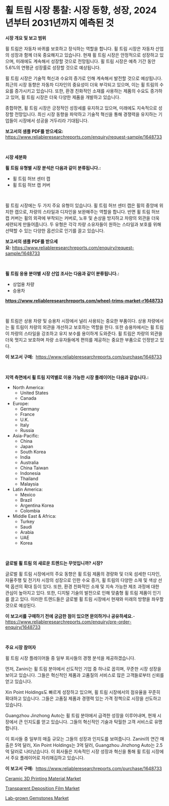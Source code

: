 <p><h1>휠 트림 시장 통찰: 시장 동향, 성장, 2024년부터 2031년까지 예측된 것</h1></p><p><strong>시장 개요 및 보고 범위</strong></p>
<p><p>휠 트림은 자동차 바퀴를 보호하고 장식하는 역할을 합니다. 휠 트림 시장은 자동차 산업의 성장과 함께 더욱 중요해지고 있습니다. 현재 휠 트림 시장은 안정적으로 성장하고 있으며, 미래에도 계속해서 성장할 것으로 전망됩니다. 휠 트림 시장은 예측 기간 동안 5.6%의 연평균 성장률로 성장할 것으로 예상됩니다.</p><p>휠 트림 시장은 기술적 혁신과 수요의 증가로 인해 계속해서 발전할 것으로 예상됩니다. 최근의 시장 동향은 자동차 디자인의 중요성이 더욱 부각되고 있으며, 이는 휠 트림의 수요를 증가시키고 있습니다. 또한, 환경 친화적인 소재를 사용하는 제품의 수요도 증가하고 있어, 휠 트림 시장은 더욱 다양한 제품을 개발하고 있습니다.</p><p>종합하면, 휠 트림 시장은 긍정적인 성장세를 유지하고 있으며, 미래에도 지속적으로 성장할 전망입니다. 최신 시장 동향을 파악하고 기술적 혁신을 통해 경쟁력을 유지하는 기업들이 시장에서 성공을 거두리라 기대됩니다.</p></p>
<p><strong>보고서의 샘플 PDF를 받으세요:</strong> <a href="https://www.reliableresearchreports.com/enquiry/request-sample/1648733">https://www.reliableresearchreports.com/enquiry/request-sample/1648733</a></p>
<p>&nbsp;</p>
<p><strong>시장 세분화</strong></p>
<p><strong>휠 트림 유형별 시장 분석은 다음과 같이 분류됩니다.:</strong></p>
<p><ul><li>휠 트림 허브 센터 캡</li><li>휠 트림 허브 캡 커버</li></ul></p>
<p>&nbsp;</p>
<p><p>휠 트림 시장에는 두 가지 주요 유형이 있습니다. 휠 트림 허브 센터 캡은 휠의 중앙에 위치한 캡으로, 차량의 스타일과 디자인을 보완해주는 역할을 합니다. 반면 휠 트림 허브 캡 커버는 휠의 외곽에 부착되는 커버로, 노후 및 손상을 방지하고 차량의 외관을 더욱 세련되게 만들어줍니다. 두 유형은 각각 차량 소유자들이 원하는 스타일과 보호를 위해 선택할 수 있는 다양한 옵션으로 인기를 끌고 있습니다.</p></p>
<p><strong>보고서의 샘플 PDF를 받으세요:</strong>&nbsp;<a href="https://www.reliableresearchreports.com/enquiry/request-sample/1648733">https://www.reliableresearchreports.com/enquiry/request-sample/1648733</a></p>
<p>&nbsp;</p>
<p><strong> 휠 트림 응용 분야별 시장 산업 조사는 다음과 같이 분류됩니다.:</strong></p>
<p><ul><li>상업용 차량</li><li>승용차</li></ul></p>
<p><strong><a href="https://www.reliableresearchreports.com/wheel-trims-market-r1648733">https://www.reliableresearchreports.com/wheel-trims-market-r1648733</a></strong></p>
<p>&nbsp;</p>
<p><p>휠 트림은 상용 차량 및 승용차 시장에서 널리 사용되는 중요한 부품이다. 상용 차량에서는 휠 트림이 차량의 외관을 개선하고 보호하는 역할을 한다. 또한 승용차에서는 휠 트림이 차량의 스타일을 강조하고 유지 보수를 용이하게 도와준다. 휠 트림은 차량의 외관을 더욱 멋지고 보호하며 차량 소유자들에게 편의를 제공하는 중요한 부품으로 인정받고 있다.</p></p>
<p><strong>이 보고서 구매:</strong>&nbsp; <a href="https://www.reliableresearchreports.com/purchase/1648733">https://www.reliableresearchreports.com/purchase/1648733</a></p>
<p>&nbsp;</p>
<p><strong>지역 측면에서 휠 트림 지역별로 이용 가능한 시장 플레이어는 다음과 같습니다.:</strong></p>
<p><ul>
    <li>
        North America:
        <ul>
            <li>United States</li>
            <li>Canada</li>
        </ul>
    </li>
    <li>
        Europe:
        <ul>
            <li>Germany</li>
            <li>France</li>
            <li>U.K.</li>
            <li>Italy</li>
            <li>Russia</li>
        </ul>
    </li>
    <li>
        Asia-Pacific:
        <ul>
            <li>China</li>
            <li>Japan</li>
            <li>South Korea</li>
            <li>India</li>
            <li>Australia</li>
            <li>China Taiwan</li>
            <li>Indonesia</li>
            <li>Thailand</li>
            <li>Malaysia</li>
        </ul>
    </li>
    <li>
        Latin America:
        <ul>
            <li>Mexico</li>
            <li>Brazil</li>
            <li>Argentina Korea</li>
            <li>Colombia</li>
        </ul>
    </li>
    <li>
        Middle East & Africa:
        <ul>
            <li>Turkey</li>
            <li>Saudi</li>
            <li>Arabia</li>
            <li>UAE</li>
            <li>Korea</li>
        </ul>
    </li>
    </ul></p>
<p>&nbsp;</p>
<p><strong>글로벌 휠 트림 의 새로운 트렌드는 무엇입니까? 시장?</strong></p>
<p><p>글로벌 휠 트림 시장에서의 주요 동향은 휠 트림 제품의 경량화 및 더욱 섬세한 디자인, 자율주행 및 전기차 시장의 성장으로 인한 수요 증가, 휠 트림의 다양한 소재 및 색상 선택 옵션의 확대 등이 있다. 또한, 환경 친화적인 소재 및 지속 가능한 제조 과정에 대한 관심이 높아지고 있다. 또한, 디지털 기술의 발전으로 인해 맞춤형 휠 트림 제품이 인기를 끌고 있다. 이러한 트렌드들은 글로벌 휠 트림 시장에서 현재와 미래의 방향을 좌우할 것으로 예상된다.</p></p>
<p><strong>이 보고서를 구매하기 전에 궁금한 점이 있으면 문의하거나 공유하세요.</strong>- <a href="https://www.reliableresearchreports.com/enquiry/pre-order-enquiry/1648733">https://www.reliableresearchreports.com/enquiry/pre-order-enquiry/1648733</a></p>
<p>&nbsp;</p>
<p><strong>주요 시장 참여자</strong></p>
<p><p>휠 트림 시장 플레이어들 중 일부 회사들의 경쟁 분석을 제공하겠습니다. </p><p>먼저, Zanini는 휠 트림 분야에서 선도적인 기업 중 하나로 꼽히며, 꾸준한 시장 성장을 보이고 있습니다. 그들은 혁신적인 제품과 고품질의 서비스로 많은 고객들로부터 신뢰를 얻고 있습니다. </p><p>Xin Point Holdings도 빠르게 성장하고 있으며, 휠 트림 시장에서의 점유율을 꾸준히 확대하고 있습니다. 그들은 고품질 제품과 경쟁력 있는 가격 정책으로 시장을 선도하고 있습니다. </p><p>Guangzhou Jinzhong Auto는 휠 트림 분야에서 급격한 성장을 이루어내며, 현재 시장에서 큰 인지도를 얻고 있습니다. 그들의 혁신적인 기술과 탁월한 고객 서비스로 유명합니다. </p><p>이 회사들 중 일부의 매출 규모는 그들의 성장과 인지도를 보여줍니다. Zanini의 연간 매출은 5억 달러, Xin Point Holdings는 3억 달러, Guangzhou Jinzhong Auto는 2.5억 달러로 나타났습니다. 이 회사들은 지속적인 시장 성장과 혁신을 통해 휠 트림 시장에서 주요 플레이어로 자리매김하고 있습니다.</p></p>
<p><strong>이 보고서 구매:</strong>&nbsp;&nbsp;<a href="https://www.reliableresearchreports.com/purchase/1648733">https://www.reliableresearchreports.com/purchase/1648733</a></p>
<p><p><a href="https://www.linkedin.com/pulse/ceramic-3d-printing-material-market-provides-detailed-segmentation-crdbf?trackingId=4J4ZUAOwGCaOl0q5iFwj7g%3D%3D">Ceramic 3D Printing Material Market</a></p><p><a href="https://www.linkedin.com/pulse/transparent-deposition-film-market-size-growing-forecasted-period-gunsf?trackingId=si22%2FZHpa36za6uXGUv8JA%3D%3D">Transparent Deposition Film Market</a></p><p><a href="https://www.linkedin.com/pulse/lab-grown-gemstones-market-size-share-amp-trends-analysis-report-epiof?trackingId=fUOA88YyZboGdKuieywSvQ%3D%3D">Lab-grown Gemstones Market</a></p></p>